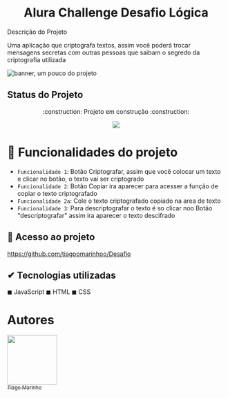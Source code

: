 <h1 align="center">Alura Challenge Desafio Lógica</h1



<h2>Descrição do Projeto</h2>
<p>Uma aplicação que criptografa textos, assim você poderá trocar mensagens secretas com outras pessoas que saibam o segredo da criptografia utilizada</p>

![banner, um pouco do projeto](https://github.com/user-attachments/assets/f953dfd1-a145-4fff-af20-207c8ec51d64)



 <h2>Status do Projeto</h2>   
 <p align="center"> :construction: Projeto em construção :construction:
 </p>
<p align="center">
<img loading="lazy" src="http://img.shields.io/static/v1?label=STATUS&message=EM%20DESENVOLVIMENTO&color=GREEN&style=for-the-badge"/>
</p>




# :hammer: Funcionalidades do projeto

- `Funcionalidade 1`: Botão Criptografar, assim que você colocar um texto e clicar no botão, o texto vai ser criptogrado
- `Funcionalidade 2`: Botão Copiar ira aparecer para acesser a função de copiar o texto criptografado
- `Funcionalidade 2a`: Cole o texto criptografado copiado na area de texto
- `Funcionalidade 3`: Para descriptografar o texto é so clicar noo Botão "descriptografar" assim ira aparecer o texto descifrado




<h2>📁 Acesso ao projeto</h2>

https://github.com/tiagoomarinhoo/Desafio



<h2> ✔ Tecnologias utilizadas </h2>

◼ JavaScript
◼ HTML
◼ CSS



# Autores
 [<img loading="lazy" src="https://avatars.githubusercontent.com/u/19809998?s=400&u=22b9feb5f3d082cc4e52efcef0d18b4b9e54a5ef&v=4" width=115><br><sub>Tiago Marinho</sub>](https://github.com/tiagoomarinhoo) 

